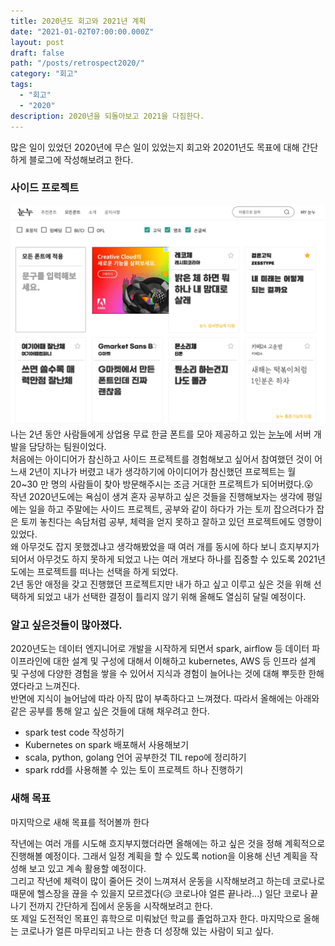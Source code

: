 ```yaml
---
title: 2020년도 회고와 2021년 계획
date: "2021-01-02T07:00:00.000Z"
layout: post
draft: false
path: "/posts/retrospect2020/"
category: "회고"
tags:
  - "회고"
  - "2020"
description: 2020년을 되돌아보고 2021을 다짐한다.
---
```


많은 일이 있었던 2020년에 무슨 일이 있었는지 회고와 20201년도 목표에 대해 간단하게 블로그에 작성해보려고 한다.<br>

### 사이드 프로젝트
![눈누](noonnu.png)<br>
나는 2년 동안 사람들에게 상업용 무료 한글 폰트를 모아 제공하고 있는 [눈누](https://noonnu.cc)에 서버 개발을 담당하는 팀원이었다.<br>
처음에는 아이디어가 참신하고 사이드 프로젝트를 경험해보고 싶어서 참여했던 것이 어느새 2년이 지나가 버렸고 내가 생각하기에 아이디어가 참신했던 프로젝트는
월 20~30 만 명의 사람들이 찾아 방문해주시는 조금 거대한 프로젝트가 되어버렸다.😮<br>
작년 2020년도에는 욕심이 생겨 혼자 공부하고 싶은 것들을 진행해보자는 생각에 평일에는 일을 하고 주말에는 사이드 프로젝트, 공부와 같이 하다가
가는 토끼 잡으려다가 잡은 토끼 놓친다는 속담처럼 공부, 체력을 얻지 못하고 잘하고 있던 프로젝트에도 영향이 있었다.<br>
왜 아무것도 잡지 못했겠냐고 생각해봤었을 때 여러 개를 동시에 하다 보니 흐지부지가 되어서 아무것도 하지 못하게 되었고 나는 여러 개보다 하나를 집중할 수 있도록 2021년도에는 프로젝트를 떠나는 선택을 하게 되었다.<br>
2년 동안 애정을 갖고 진행했던 프로젝트지만 내가 하고 싶고 이루고 싶은 것을 위해 선택하게 되었고 내가 선택한 결정이 틀리지 않기 위해 올해도 열심히 달릴 예정이다.

### 알고 싶은것들이 많아졌다.
2020년도는 데이터 엔지니어로 개발을 시작하게 되면서 spark, airflow 등 데이터 파이프라인에 대한 설계 및 구성에 대해서 이해하고 
kubernetes, AWS 등 인프라 설계 및 구성에 다양한 경험을 쌓을 수 있어서 지식과 경험이 늘어나는 것에 대해 뿌듯한 한해였다라고 느껴진다.<br>
반면에 지식이 늘어남에 따라 아직 많이 부족하다고 느껴졌다. 따라서 올해에는 아래와 같은 공부를 통해 알고 싶은 것들에 대해 채우려고 한다. 
- spark test code 작성하기
- Kubernetes on spark 배포해서 사용해보기
- scala, python, golang 언어 공부한것 TIL repo에 정리하기
- spark rdd를 사용해볼 수 있는 토이 프로젝트 하나 진행하기

### 새해 목표
마지막으로 새해 목표를 적어볼까 한다<br>

작년에는 여러 개를 시도해 흐지부지했더라면 올해에는 하고 싶은 것을 정해 계획적으로 진행해볼 예정이다.
그래서 일정 계획을 할 수 있도록 notion을 이용해 신년 계획을 작성해 보고 있고 계속 활용할 예정이다.<br>
그리고 작년에 체력이 많이 줄어든 것이 느껴져서 운동을 시작해보려고 하는데 코로나로 때문에 
헬스장을 끊을 수 있을지 모르겠다(😥 코로나야 얼른 끝나라...) 일단 코로나 끝나기 전까지 간단하게 집에서 운동을 시작해보려고 한다.<br>
또 제일 도전적인 목표인 휴학으로 미뤄놨던 학교를 졸업하고자 한다.
마지막으로 올해는 코로나가 얼른 마무리되고 나는 한층 더 성장해 있는 사람이 되고 싶다.
